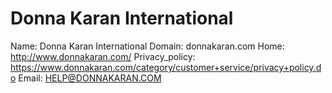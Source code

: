 
# Donna Karan International

Name: Donna Karan International
Domain: donnakaran.com
Home: http://www.donnakaran.com/
Privacy_policy: https://www.donnakaran.com/category/customer+service/privacy+policy.do
Email: HELP@DONNAKARAN.COM
